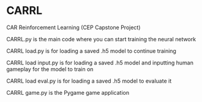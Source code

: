 # CARRL
CAR Reinforcement Learning (CEP Capstone Project)

CARRL.py is the main code where you can start training the neural network

CARRL load.py is for loading a saved .h5 model to continue training

CARRL load input.py is for loading a saved .h5 model and inputting human gameplay for the model to train on

CARRL load eval.py is for loading a saved .h5 model to evaluate it

CARRL game.py is the Pygame game application
